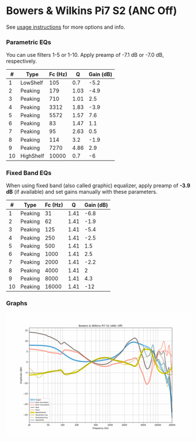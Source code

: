 # Bowers & Wilkins Pi7 S2 (ANC Off)
See [usage instructions](https://github.com/jaakkopasanen/AutoEq#usage) for more options and info.

### Parametric EQs
You can use filters 1-5 or 1-10. Apply preamp of -7.1 dB or -7.0 dB, respectively.

|   # | Type      |   Fc (Hz) |    Q |   Gain (dB) |
|-----|-----------|-----------|------|-------------|
|   1 | LowShelf  |       105 | 0.7  |        -5.2 |
|   2 | Peaking   |       179 | 1.03 |        -4.9 |
|   3 | Peaking   |       710 | 1.01 |         2.5 |
|   4 | Peaking   |      3312 | 1.83 |        -3.9 |
|   5 | Peaking   |      5572 | 1.57 |         7.6 |
|   6 | Peaking   |        83 | 1.47 |         1.1 |
|   7 | Peaking   |        95 | 2.63 |         0.5 |
|   8 | Peaking   |       114 | 3.2  |        -1.9 |
|   9 | Peaking   |      7270 | 4.86 |         2.9 |
|  10 | HighShelf |     10000 | 0.7  |        -6   |

### Fixed Band EQs
When using fixed band (also called graphic) equalizer, apply preamp of **-3.9 dB** (if available) and set gains manually with these parameters.

|   # | Type    |   Fc (Hz) |    Q |   Gain (dB) |
|-----|---------|-----------|------|-------------|
|   1 | Peaking |        31 | 1.41 |        -6.8 |
|   2 | Peaking |        62 | 1.41 |        -1.9 |
|   3 | Peaking |       125 | 1.41 |        -5.4 |
|   4 | Peaking |       250 | 1.41 |        -2.5 |
|   5 | Peaking |       500 | 1.41 |         1.5 |
|   6 | Peaking |      1000 | 1.41 |         2.5 |
|   7 | Peaking |      2000 | 1.41 |        -2.2 |
|   8 | Peaking |      4000 | 1.41 |         2   |
|   9 | Peaking |      8000 | 1.41 |         4.3 |
|  10 | Peaking |     16000 | 1.41 |       -12   |

### Graphs
![](./Bowers%20&%20Wilkins%20Pi7%20S2%20(ANC%20Off).png)
